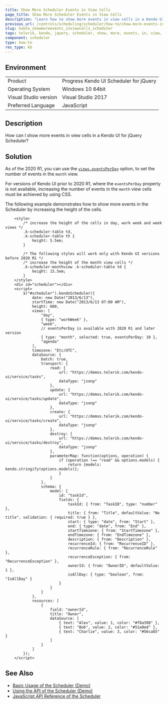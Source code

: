 ```yaml
---
title: Show More Scheduler Events in View Cells
page_title: Show More Scheduler Events in View Cells
description: "Learn how to show more events in view cells in a Kendo UI for jQuery Scheduler widget."
previous_url: /controls/scheduling/scheduler/how-to/show-more-events-in-cells, /controls/scheduling/scheduler/how-to/appearance/show-more-events-in-cells
slug: howto_showmoreevents_inviewcells_scheduler
tags: telerik, kendo, jquery, scheduler, show, more, events, in, view, cells 
component: scheduler
type: how-to
res_type: kb
---
```


## Environment

<table>
 <tr>
  <td>Product</td>
  <td>Progress Kendo UI Scheduler for jQuery</td>
 </tr>
 <tr>
  <td>Operating System</td>
  <td>Windows 10 64bit</td>
 </tr>
 <tr>
  <td>Visual Studio version</td>
  <td>Visual Studio 2017</td>
 </tr>
 <tr>
  <td>Preferred Language</td>
  <td>JavaScript</td>
 </tr>
</table>

## Description

How can I show more events in view cells in a Kendo UI for jQuery Scheduler?

## Solution

As of the 2020 R1, you can use the [`views.eventsPerDay`](/api/javascript/ui/scheduler/configuration/views.eventsperday) option, to set the number of events in the `month` view.

For versions of Kendo UI prior to 2020 R1, where the `eventsPerDay` property is not available, increasing the number of events in the `month` view cells must be achieved by using CSS.

The following example demonstrates how to show more events in the Scheduler by increasing the height of the cells.

```dojo
    <style>
        /* increase the height of the cells in day, work week and week views */
        .k-scheduler-table td,
        .k-scheduler-table th {
            height: 5.5em;
        }

        /* The following styles will work only with Kendo UI versions before 2020 R1 */
        /* increase the height of the month view cells */
        .k-scheduler-monthview .k-scheduler-table td {
            height: 15.5em;
        }
    </style>
    <div id="scheduler"></div>
    <script>
        $("#scheduler").kendoScheduler({
            date: new Date("2013/6/13"),
            startTime: new Date("2013/6/13 07:00 AM"),
            height: 600,
            views: [
                "day",
                { type: "workWeek" },
                "week",
                // eventsPerDay is available with 2020 R1 and later version
                { type: "month", selected: true, eventsPerDay: 10 },
                "agenda"
            ],
            timezone: "Etc/UTC",
            dataSource: {
                batch: true,
                transport: {
                    read: {
                        url: "https://demos.telerik.com/kendo-ui/service/tasks",
                        dataType: "jsonp"
                    },
                    update: {
                        url: "https://demos.telerik.com/kendo-ui/service/tasks/update",
                        dataType: "jsonp"
                    },
                    create: {
                        url: "https://demos.telerik.com/kendo-ui/service/tasks/create",
                        dataType: "jsonp"
                    },
                    destroy: {
                        url: "https://demos.telerik.com/kendo-ui/service/tasks/destroy",
                        dataType: "jsonp"
                    },
                    parameterMap: function(options, operation) {
                        if (operation !== "read" && options.models) {
                            return {models: kendo.stringify(options.models)};
                        }
                    }
                },
                schema: {
                    model: {
                        id: "taskId",
                        fields: {
                            taskId: { from: "TaskID", type: "number" },
                            title: { from: "Title", defaultValue: "No title", validation: { required: true } },
                            start: { type: "date", from: "Start" },
                            end: { type: "date", from: "End" },
                            startTimezone: { from: "StartTimezone" },
                            endTimezone: { from: "EndTimezone" },
                            description: { from: "Description" },
                            recurrenceId: { from: "RecurrenceID" },
                            recurrenceRule: { from: "RecurrenceRule" },
                            recurrenceException: { from: "RecurrenceException" },
                            ownerId: { from: "OwnerID", defaultValue: 1 },
                            isAllDay: { type: "boolean", from: "IsAllDay" }
                        }
                    }
                }
            },
            resources: [
                {
                    field: "ownerId",
                    title: "Owner",
                    dataSource: [
                        { text: "Alex", value: 1, color: "#f8a398" },
                        { text: "Bob", value: 2, color: "#51a0ed" },
                        { text: "Charlie", value: 3, color: "#56ca85" }
                    ]
                }
            ]
        });
    </script>
```

## See Also

* [Basic Usage of the Scheduler (Demo)](https://demos.telerik.com/kendo-ui/scheduler/index)
* [Using the API of the Scheduler (Demo)](https://demos.telerik.com/kendo-ui/scheduler/api)
* [JavaScript API Reference of the Scheduler](/api/javascript/ui/scheduler)
